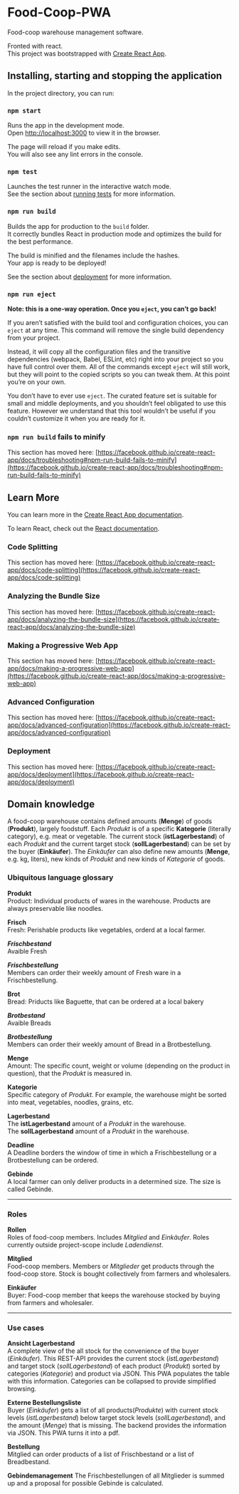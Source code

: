# Food-Coop-PWA

Food-coop warehouse management software.

Fronted with react.<br>
This project was bootstrapped with 
[Create React App](https://github.com/facebook/create-react-app).

## Installing, starting and stopping the application

In the project directory, you can run:

### `npm start`

Runs the app in the development mode.\
Open [http://localhost:3000](http://localhost:3000) to view it in the browser.

The page will reload if you make edits.\
You will also see any lint errors in the console.

### `npm test`

Launches the test runner in the interactive watch mode.\
See the section about [running tests](https://facebook.github.io/create-react-app/docs/running-tests) for more information.

### `npm run build`

Builds the app for production to the `build` folder.\
It correctly bundles React in production mode and optimizes the build for the best performance.

The build is minified and the filenames include the hashes.\
Your app is ready to be deployed!

See the section about [deployment](https://facebook.github.io/create-react-app/docs/deployment) for more information.

### `npm run eject`

**Note: this is a one-way operation. Once you `eject`, you can’t go back!**

If you aren’t satisfied with the build tool and configuration choices, you can `eject` at any time. This command will remove the single build dependency from your project.

Instead, it will copy all the configuration files and the transitive dependencies (webpack, Babel, ESLint, etc) right into your project so you have full control over them. All of the commands except `eject` will still work, but they will point to the copied scripts so you can tweak them. At this point you’re on your own.

You don’t have to ever use `eject`. The curated feature set is suitable for small and middle deployments, and you shouldn’t feel obligated to use this feature. However we understand that this tool wouldn’t be useful if you couldn’t customize it when you are ready for it.

### `npm run build` fails to minify

This section has moved here: [https://facebook.github.io/create-react-app/docs/troubleshooting#npm-run-build-fails-to-minify](https://facebook.github.io/create-react-app/docs/troubleshooting#npm-run-build-fails-to-minify)

## Learn More

You can learn more in the [Create React App documentation](https://facebook.github.io/create-react-app/docs/getting-started).

To learn React, check out the [React documentation](https://reactjs.org/).

### Code Splitting

This section has moved here: [https://facebook.github.io/create-react-app/docs/code-splitting](https://facebook.github.io/create-react-app/docs/code-splitting)

### Analyzing the Bundle Size

This section has moved here: [https://facebook.github.io/create-react-app/docs/analyzing-the-bundle-size](https://facebook.github.io/create-react-app/docs/analyzing-the-bundle-size)

### Making a Progressive Web App

This section has moved here: [https://facebook.github.io/create-react-app/docs/making-a-progressive-web-app](https://facebook.github.io/create-react-app/docs/making-a-progressive-web-app)

### Advanced Configuration

This section has moved here: [https://facebook.github.io/create-react-app/docs/advanced-configuration](https://facebook.github.io/create-react-app/docs/advanced-configuration)

### Deployment

This section has moved here: [https://facebook.github.io/create-react-app/docs/deployment](https://facebook.github.io/create-react-app/docs/deployment)


## Domain knowledge

A food-coop warehouse contains defined amounts (**Menge**) of goods (**Produkt**),
largely foodstuff. Each *Produkt* is of a specific **Kategorie** (literally
category), e.g. meat or vegetable. The current stock (**istLagerbestand**) of
each *Produkt* and the current target stock (**sollLagerbestand**) can be set by
the buyer (**Einkäufer**). The *Einkäufer* can also define new amounts (**Menge**,
e.g. kg, liters), new kinds of *Produkt* and new kinds of  *Kategorie* of goods.

### Ubiquitous language glossary

**Produkt**<br>
Product: Individual products of wares in the warehouse. Products are always preservable like noodles.

**Frisch**<br>
Fresh: Perishable products like vegetables, orderd at a local farmer.

***Frischbestand***<br>
Avaible Fresh

***Frischbestellung***<br>
Members can order their weekly amount of Fresh ware in a Frischbestellung.

**Brot**<br>
Bread: Priducts like Baguette, that can be ordered at a local bakery

***Brotbestand***<br>
Avaible Breads

***Brotbestellung***<br>
Members can order their weekly amount of Bread in a Brotbestellung.

**Menge**<br>
Amount: The specific count, weight or volume (depending on the product in
question), that the *Produkt* is measured in.

**Kategorie**<br>
Specific category of *Produkt*. For example, the warehouse might be sorted into
meat, vegetables, noodles, grains, etc.

**Lagerbestand**<br>
The **istLagerbestand** amount of a *Produkt* in the warehouse.<br>
The **sollLagerbestand** amount of a *Produkt* in the warehouse.<br>

**Deadline**<br>
A Deadline borders the window of time in which a Frischbestellung or a Brotbestellung can be ordered.

**Gebinde**<br>
A local farmer can only deliver products in a determined size. The size is called Gebinde.

---

### Roles

**Rollen**<br>
Roles of food-coop members. Includes *Mitglied* and *Einkäufer*. Roles currently outside 
project-scope include *Ladendienst*.

**Mitglied**<br>
Food-coop members. Members or *Mitglieder* get products through the food-coop store. Stock
is bought collectively from farmers and wholesalers.

**Einkäufer**<br>
Buyer: Food-coop member that keeps the warehouse stocked by buying from 
farmers and wholesaler.

---

### Use cases

**Ansicht Lagerbestand**<br>
A complete view of the all stock for the convenience of the buyer (*Einkäufer*).
This REST-API provides the current stock (*istLagerbestand*) and target stock
(*sollLagerbestand*) of each product (*Produkt*) sorted by categories
(*Kategorie*) and product via JSON. This PWA populates the table with this information. 
Categories can be collapsed to provide simplified browsing. 

**Externe Bestellungsliste**<br>
Buyer (*Einkäufer*) gets a list of all products(*Produkte*) with current stock levels (*istLagerbestand*) below target stock levels (*sollLagerbestand*), and the amount (*Menge*) that is missing. The backend provides the information via JSON. This PWA turns it into a pdf.

**Bestellung**<br>
Mitglied can order products of a list of Frischbestand or a list of Breadbestand.

**Gebindemanagement**
The Frischbestellungen of all Mitglieder is summed up and a proposal for possible Gebinde is calculated.
